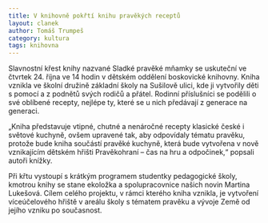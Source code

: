 ```yaml
---
title: V knihovně pokřtí knihu pravěkých receptů
layout: clanek
author: Tomáš Trumpeš
category: kultura
tags: knihovna
---
```


Slavnostní křest knihy nazvané Sladké pravěké mňamky se uskuteční ve čtvrtek 24. října ve 14 hodin v dětském oddělení boskovické knihovny. Kniha vznikla ve školní družině základní školy na Sušilově ulici, kde ji vytvořily děti s pomocí a z podnětů svých rodičů a přátel. Rodinní příslušníci se podělili o své oblíbené recepty, nejlépe ty, které se u nich předávají z generace na generaci.

„Kniha představuje vtipné, chutné a nenáročné recepty klasické české i světové kuchyně, ovšem upravené tak, aby odpovídaly tématu pravěku, protože bude kniha součástí pravěké kuchyně, která bude vytvořena v nově vznikajícím dětském hřišti Pravěkohraní – čas na hru a odpočinek,“ popsali autoři knížky. 

Při křtu vystoupí s krátkým programem studentky pedagogické školy, kmotrou knihy se stane ekoložka a spolupracovnice našich novin Martina Lukešová. Cílem celého projektu, v rámci kterého kniha vznikla, je vytvoření víceúčelového hřiště v areálu školy s tématem pravěku a vývoje Země od jejího vzniku po současnost.